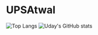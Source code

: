 # UPSAtwal
![Top Langs](https://github-readme-stats.vercel.app/api/top-langs/?username=upsatwal)
![Uday's GitHub stats](https://github-readme-stats.vercel.app/api?username=upsatwal)
